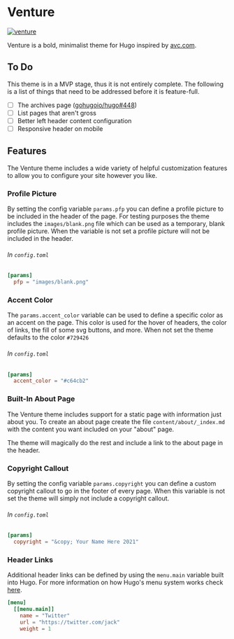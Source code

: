 # Venture

[![venture](https://img.shields.io/badge/Hugo--Themes-@Venture-blue)](https://themes.gohugo.io/themes/venture/)

Venture is a bold, minimalist theme for Hugo inspired by [avc.com](https://avc.com).

## To Do

This theme is in a MVP stage, thus it is not entirely complete. The following is a list of things that need to be addressed before it is feature-full.
- [ ] The archives page ([gohugoio/hugo#448](https://github.com/gohugoio/hugo/issues/448))
- [ ] List pages that aren't gross
- [ ] Better left header content configuration
- [ ] Responsive header on mobile

## Features

The Venture theme includes a wide variety of helpful customization features to allow you to configure your site however you like.

### Profile Picture

By setting the config variable `params.pfp` you can define a profile picture to be included in the header of the page. For testing purposes the theme includes the `images/blank.png` file which can be used as a temporary, blank profile picture. When the variable is not set a profile picture will not be included in the header.

###### In `config.toml`
```toml
[params]
  pfp = "images/blank.png"
```

### Accent Color

The `params.accent_color` variable can be used to define a specific color as an accent on the page. This color is used for the hover of headers, the color of links, the fill of some svg buttons, and more. When not set the theme defaults to the color `#729426`

###### In `config.toml`
```toml
[params]
  accent_color = "#c64cb2"
```

### Built-In About Page

The Venture theme includes support for a static page with information just about you. To create an about page create the file `content/about/_index.md` with the content you want included on your "about" page.

The theme will magically do the rest and include a link to the about page in the header.

### Copyright Callout

By setting the config variable `params.copyright` you can define a custom copyright callout to go in the footer of every page. When this variable is not set the theme will simply not include a copyright callout.

###### In `config.toml`
```toml
[params]
  copyright = "&copy; Your Name Here 2021"
```

### Header Links

Additional header links can be defined by using the `menu.main` variable built into Hugo. For more information on how Hugo's menu system works check [here](https://gohugo.io/content-management/menus/).

```toml
[menu]
  [[menu.main]]
    name = "Twitter"
    url = "https://twitter.com/jack"
    weight = 1
```
